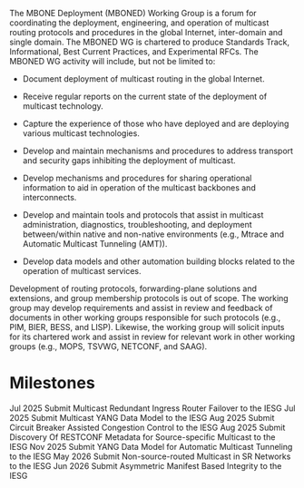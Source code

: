 The MBONE Deployment (MBONED) Working Group is a forum for coordinating the
deployment, engineering, and operation of multicast routing protocols 
and procedures in the global Internet, inter-domain and single domain. The MBONED WG 
is chartered to produce Standards Track, Informational, Best Current Practices, and Experimental RFCs.
The MBONED WG activity will include, but not be limited to:

- Document deployment of multicast routing in the global Internet.

- Receive regular reports on the current state of the deployment of
  multicast technology.

- Capture the experience of those who have deployed and are deploying
  various multicast technologies.

- Develop and maintain mechanisms and procedures to address transport
  and security gaps inhibiting the deployment of multicast.

- Develop mechanisms and procedures for sharing operational information
  to aid in operation of the multicast backbones and interconnects.

- Develop and maintain tools and protocols that assist in multicast administration,
  diagnostics, troubleshooting, and deployment between/within native and 
  non-native environments (e.g., Mtrace and Automatic Multicast Tunneling (AMT)).

- Develop data models and other automation building blocks related
  to the operation of multicast services.
  
Development of routing protocols, forwarding-plane solutions and extensions, and group membership protocols is out of scope.  The working group may develop requirements and assist in review and
feedback of documents in other working groups responsible for such
protocols (e.g., PIM, BIER, BESS, and LISP). Likewise, the working group
will solicit inputs for its chartered work and assist in review for
relevant work in other working groups (e.g., MOPS, TSVWG, NETCONF, and
SAAG).

#  Milestones

Jul 2025 Submit Multicast Redundant Ingress Router Failover to the IESG
Jul 2025 Submit Multicast YANG Data Model to the IESG
Aug 2025 Submit Circuit Breaker Assisted Congestion Control to the IESG
Aug 2025 Submit Discovery Of RESTCONF Metadata for Source-specific Multicast to the IESG
Nov 2025 Submit YANG Data Model for Automatic Multicast Tunneling to the IESG
May 2026 Submit Non-source-routed Multicast in SR Networks to the IESG
Jun 2026 Submit Asymmetric Manifest Based Integrity to the IESG
